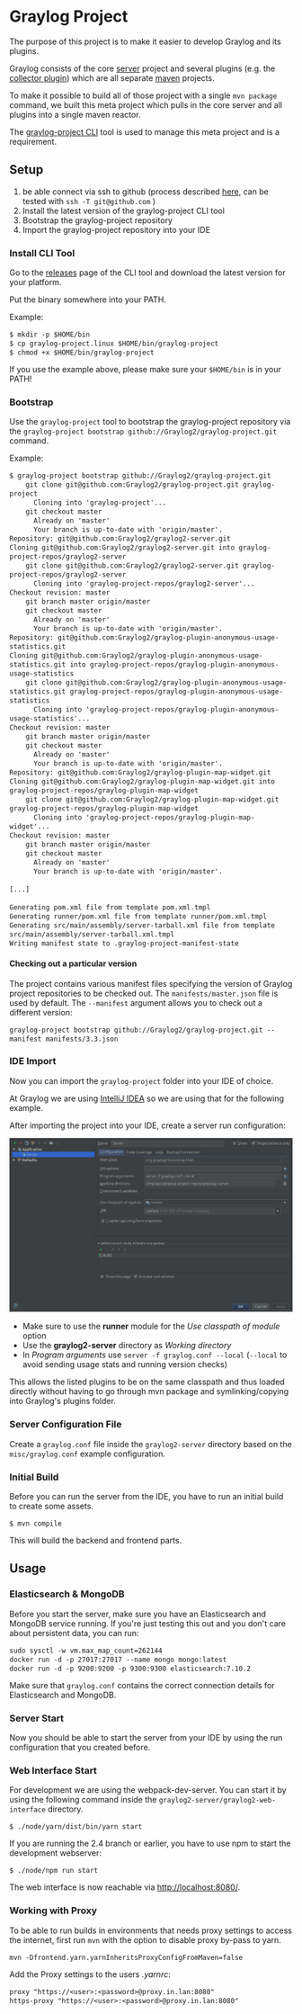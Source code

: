Graylog Project
===============

The purpose of this project is to make it easier to develop Graylog and its
plugins.

Graylog consists of the core [server](https://github.com/Graylog2/graylog2-server)
project and several plugins (e.g. the [collector plugin](https://github.com/Graylog2/graylog-plugin-collector))
which are all separate [maven](https://maven.apache.org/) projects.

To make it possible to build all of those project with a single `mvn package`
command, we built this meta project which pulls in the core server and all
plugins into a single maven reactor.

The [graylog-project CLI](https://github.com/Graylog2/graylog-project-cli) tool
is used to manage this meta project and is a requirement.

## Setup

1. be able connect via ssh to github (process described [here](https://docs.github.com/en/github/authenticating-to-github/generating-a-new-ssh-key-and-adding-it-to-the-ssh-agent), can be tested with `ssh -T git@github.com` )
1. Install the latest version of the graylog-project CLI tool
1. Bootstrap the graylog-project repository
1. Import the graylog-project repository into your IDE


### Install CLI Tool

Go to the [releases](https://github.com/Graylog2/graylog-project-cli/releases)
page of the CLI tool and download the latest version for your platform.

Put the binary somewhere into your PATH.

Example:

```
$ mkdir -p $HOME/bin
$ cp graylog-project.linux $HOME/bin/graylog-project
$ chmod +x $HOME/bin/graylog-project
```

If you use the example above, please make sure your `$HOME/bin` is in your PATH!

### Bootstrap

Use the `graylog-project` tool to bootstrap the graylog-project repository via
the `graylog-project bootstrap github://Graylog2/graylog-project.git` command.

Example:

```
$ graylog-project bootstrap github://Graylog2/graylog-project.git
    git clone git@github.com:Graylog2/graylog-project.git graylog-project
      Cloning into 'graylog-project'...
    git checkout master
      Already on 'master'
      Your branch is up-to-date with 'origin/master'.
Repository: git@github.com:Graylog2/graylog2-server.git
Cloning git@github.com:Graylog2/graylog2-server.git into graylog-project-repos/graylog2-server
    git clone git@github.com:Graylog2/graylog2-server.git graylog-project-repos/graylog2-server
      Cloning into 'graylog-project-repos/graylog2-server'...
Checkout revision: master
    git branch master origin/master
    git checkout master
      Already on 'master'
      Your branch is up-to-date with 'origin/master'.
Repository: git@github.com:Graylog2/graylog-plugin-anonymous-usage-statistics.git
Cloning git@github.com:Graylog2/graylog-plugin-anonymous-usage-statistics.git into graylog-project-repos/graylog-plugin-anonymous-usage-statistics
    git clone git@github.com:Graylog2/graylog-plugin-anonymous-usage-statistics.git graylog-project-repos/graylog-plugin-anonymous-usage-statistics
      Cloning into 'graylog-project-repos/graylog-plugin-anonymous-usage-statistics'...
Checkout revision: master
    git branch master origin/master
    git checkout master
      Already on 'master'
      Your branch is up-to-date with 'origin/master'.
Repository: git@github.com:Graylog2/graylog-plugin-map-widget.git
Cloning git@github.com:Graylog2/graylog-plugin-map-widget.git into graylog-project-repos/graylog-plugin-map-widget
    git clone git@github.com:Graylog2/graylog-plugin-map-widget.git graylog-project-repos/graylog-plugin-map-widget
      Cloning into 'graylog-project-repos/graylog-plugin-map-widget'...
Checkout revision: master
    git branch master origin/master
    git checkout master
      Already on 'master'
      Your branch is up-to-date with 'origin/master'.

[...]

Generating pom.xml file from template pom.xml.tmpl
Generating runner/pom.xml file from template runner/pom.xml.tmpl
Generating src/main/assembly/server-tarball.xml file from template src/main/assembly/server-tarball.xml.tmpl
Writing manifest state to .graylog-project-manifest-state
```

#### Checking out a particular version

The project contains various manifest files specifying the version of Graylog project repositories to be checked out. The `manifests/master.json` file is used by default. The `--manifest` argument allows you to check out a different version:
```
graylog-project bootstrap github://Graylog2/graylog-project.git --manifest manifests/3.3.json
```

### IDE Import

Now you can import the `graylog-project` folder into your IDE of choice.

At Graylog we are using [IntelliJ IDEA](https://www.jetbrains.com/idea/) so we
are using that for the following example.

After importing the project into your IDE, create a server run configuration:

[![IntelliJ Run Config](/docs/images/intellij-run-config.png)](https://raw.githubusercontent.com/Graylog2/graylog-project/master/docs/images/intellij-run-config.png)

- Make sure to use the **runner** module for the *Use classpath of module* option
- Use the **graylog2-server** directory as *Working directory*
- In *Program arguments* use `server -f graylog.conf --local`
  (`--local` to avoid sending usage stats and running version checks)

This allows the listed plugins to be on the same classpath and thus loaded
directly without having to go through mvn package and symlinking/copying into
Graylog's plugins folder.

### Server Configuration File

Create a `graylog.conf` file inside the `graylog2-server` directory based on
the `misc/graylog.conf` example configuration.

### Initial Build

Before you can run the server from the IDE, you have to run an initial build
to create some assets.

```
$ mvn compile
```

This will build the backend and frontend parts.

## Usage

### Elasticsearch & MongoDB

Before you start the server, make sure you have an Elasticsearch and MongoDB
service running. If you're just testing this out and you don't care about persistent data, you can run:

```
sudo sysctl -w vm.max_map_count=262144
docker run -d -p 27017:27017 --name mongo mongo:latest
docker run -d -p 9200:9200 -p 9300:9300 elasticsearch:7.10.2
```

Make sure that `graylog.conf` contains the correct connection details for Elasticsearch and MongoDB.


### Server Start

Now you should be able to start the server from your IDE by using the
run configuration that you created before.

### Web Interface Start

For development we are using the webpack-dev-server. You can start it by
using the following command inside the `graylog2-server/graylog2-web-interface`
directory.

```
$ ./node/yarn/dist/bin/yarn start
```

If you are running the 2.4 branch or earlier, you have to use npm to start the
development webserver:

```
$ ./node/npm run start
```

The web interface is now reachable via [http://localhost:8080/](http://localhost:8080/).

### Working with Proxy

To be able to run builds in environments that needs proxy settings to access the internet, first run `mvn` with the option to disable proxy by-pass to yarn.

```
mvn -Dfrontend.yarn.yarnInheritsProxyConfigFromMaven=false
```

Add the Proxy settings to the users *.yarnrc*:

```
proxy "https://<user>:<password>@proxy.in.lan:8080"
https-proxy "https://<user>:<password>@proxy.in.lan:8080"
```

